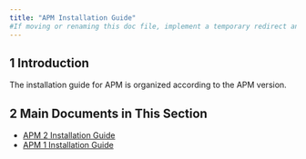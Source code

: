 ```yaml
---
title: "APM Installation Guide"
#If moving or renaming this doc file, implement a temporary redirect and let the respective team know they should update the URL in the product. See Mapping to Products for more details.
---
```


## 1 Introduction

The installation guide for APM is organized according to the APM version.

## 2 Main Documents in This Section

* [APM 2 Installation Guide](ig-2/installation-2)
* [APM 1 Installation Guide](ig-1/installation-1)
